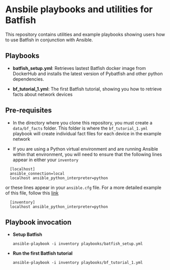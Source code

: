 # Ansbile playbooks and utilities for Batfish

This repository contains utilities and example playbooks showing users how to use Batfish in conjunction with Ansible.


## Playbooks

- **batfish_setup.yml**: Retrieves lastest Batfish docker image from DockerHub and installs the latest version of Pybatfish and other python dependencies. 

- **bf_tutorial_1.yml**: The first Batfish tutorial, showing you how to retrieve facts about network devices


## Pre-requisites
- In the directory where you clone this repository, you must create a `data/bf_facts` folder. This folder is where the `bf_tutorial_1.yml` playbook will create individual fact files for each device in the example network

- If you are using a Python virtual environment and are running Ansible within that environment, you will need to ensure that the following lines appear in either your `inventory` 
```
  [localhost]
  ansible_connection=local
  localhost ansible_python_interpreter=python
```

or these lines appear in your `ansible.cfg` file. For a more detailed example of this file, follow this [link](https://raw.githubusercontent.com/ansible/ansible/devel/examples/ansible.cfg)

```
  [inventory]
  localhost ansible_python_interpreter=python
```



## Playbook invocation

- **Setup Batfish**

  `ansible-playbook -i inventory playbooks/batfish_setup.yml`

- **Run the first Batfish tutorial**

  `ansible-playbook -i inventory playbooks/bf_tutorial_1.yml`

